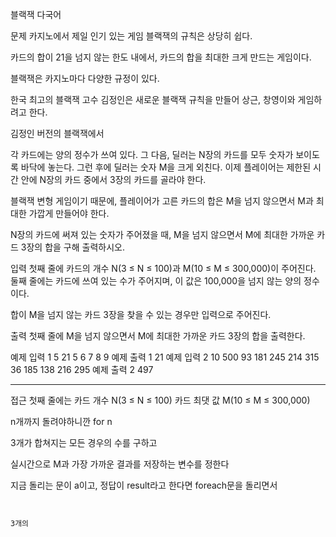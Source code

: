 블랙잭 다국어

문제
카지노에서 제일 인기 있는 게임 블랙잭의 규칙은 상당히 쉽다. 

카드의 합이 21을 넘지 않는 한도 내에서, 
카드의 합을 최대한 크게 만드는 게임이다. 

블랙잭은 카지노마다 다양한 규정이 있다.

한국 최고의 블랙잭 고수 김정인은 새로운 블랙잭 규칙을 만들어 상근, 창영이와 게임하려고 한다.

김정인 버전의 블랙잭에서 

각 카드에는 양의 정수가 쓰여 있다. 
그 다음, 딜러는 N장의 카드를 모두 숫자가 보이도록 바닥에 놓는다.
그런 후에 딜러는 숫자 M을 크게 외친다.
이제 플레이어는 제한된 시간 안에 N장의 카드 중에서 3장의 카드를 골라야 한다. 

블랙잭 변형 게임이기 때문에, 플레이어가 고른 카드의 합은 M을 넘지 않으면서 M과 최대한 가깝게 만들어야 한다.

N장의 카드에 써져 있는 숫자가 주어졌을 때, M을 넘지 않으면서 M에 최대한 가까운 카드 3장의 합을 구해 출력하시오.

입력
첫째 줄에 카드의 개수 N(3 ≤ N ≤ 100)과 M(10 ≤ M ≤ 300,000)이 주어진다. 둘째 줄에는 카드에 쓰여 있는 수가 주어지며, 이 값은 100,000을 넘지 않는 양의 정수이다.

합이 M을 넘지 않는 카드 3장을 찾을 수 있는 경우만 입력으로 주어진다.

출력
첫째 줄에 M을 넘지 않으면서 M에 최대한 가까운 카드 3장의 합을 출력한다.

예제 입력 1
5 21
5 6 7 8 9
예제 출력 1
21
예제 입력 2
10 500
93 181 245 214 315 36 185 138 216 295
예제 출력 2
497

------------------------------------------

접근
첫째 줄에는 카드 개수 N(3 ≤ N ≤ 100) 카드 최댓 값 M(10 ≤ M ≤ 300,000)

n개까지 돌려야하니깐 for n

3개가 합쳐지는 모든 경우의 수를 구하고

실시간으로 M과 가장 가까운 결과를 저장하는 변수를 정한다


지금 돌리는 문이 a이고, 정답이 result라고 한다면
foreach문을 돌리면서

~~~~


3개의 


